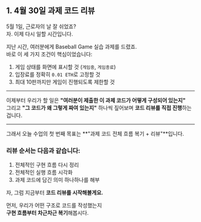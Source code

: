 ## 1. 4월 30일 과제 코드 리뷰

5월 1일, 근로자의 날 잘 쉬었죠?  
자. 이제 다시 일할 시간입니다.

지난 시간, 여러분에게 Baseball Game 실습 과제를 드렸죠.  
바로 이 세 가지 조건이 핵심이었습니다:

1. 게임 상태를 화면에 표시할 것 (`게임중`, `게임종료`)
2. 입장료를 정확히 `0.01 ETH`로 고정할 것
3. 최대 10판까지만 게임이 진행되도록 제한할 것

---

이제부터 우리가 할 일은 **"여러분이 제출한 이 과제 코드가 어떻게 구성되어 있는지"**  
그리고 **"그 코드가 왜 그렇게 짜여 있는지"** 하나씩 짚어보며 **코드 리뷰를 직접 진행**하는 겁니다.

---

그래서 오늘 수업의 첫 번째 목표는 **"과제 코드 전체 흐름 복기 + 리뷰"**입니다.

### 리뷰 순서는 다음과 같습니다:

1. 전체적인 구현 흐름 다시 정리
2. 전체적인 실행 흐름 시각화
3. 과제 코드에 담긴 의미 하나하나를 해부

자, 그럼 지금부터 **코드 리뷰를 시작해볼게요.**

먼저, 우리가 어떤 구조로 코드를 작성했는지  
**구현 흐름부터 차근차근 복기**해봅시다.
